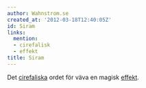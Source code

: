 ```yaml
---
author: Wahnstrom.se
created_at: '2012-03-18T12:40:05Z'
id: Siram
links:
  mention:
  - cirefalisk
  - effekt
title: Siram
---
```


Det [cirefaliska] ordet för väva en magisk [effekt].

  [cirefaliska]: cirefalisk
  [effekt]: effekt